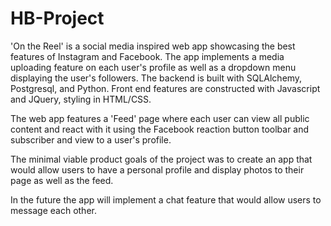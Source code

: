 # HB-Project

'On the Reel' is a social media inspired web app showcasing the best features of Instagram and Facebook. 
The app implements a media uploading feature on each user's profile as well as a dropdown menu displaying the 
user's followers. The backend is built with SQLAlchemy, Postgresql, and Python. Front end features are constructed with Javascript and JQuery, 
styling in HTML/CSS. 

The web app features a 'Feed' page where each user can view all public content and react with it using the Facebook
reaction button toolbar and subscriber and view to a user's profile. 

The minimal viable product goals of the project was to create an app that would allow users to have a personal profile 
and display photos to their page as well as the feed. 

In the future the app will implement a chat feature that would allow users to message each other. 
